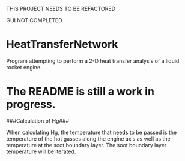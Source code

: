 THIS PROJECT NEEDS TO BE REFACTORED

GUI NOT COMPLETED

# HeatTransferNetwork
Program attempting to perform a 2-D heat transfer analysis of a liquid rocket engine. 

# The README is still a work in progress.

###Calculation of Hg###

When calculating Hg, the temperature that needs to be passed is the temperature
of the hot gasses along the engine axis as well as the temperature at the soot 
boundary layer. The soot boundary layer temperature will be iterated. 

